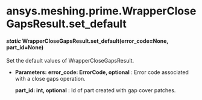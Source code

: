 # ansys.meshing.prime.WrapperCloseGapsResult.set_default

#### *static* WrapperCloseGapsResult.set_default(error_code=None, part_id=None)

Set the default values of WrapperCloseGapsResult.

* **Parameters:**
  **error_code: ErrorCode, optional**
  : Error code associated with a close gaps operation.

  **part_id: int, optional**
  : Id of part created with gap cover patches.

<!-- !! processed by numpydoc !! -->
